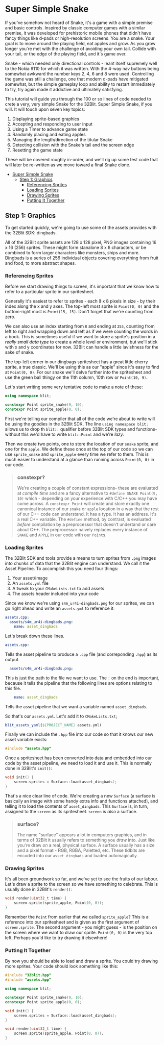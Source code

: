 # Super Simple Snake

If you've somehow not heard of Snake, it's a game with a simple premise and basic controls. Inspired by classic computer games with a similar premise, it was developed for prehistoric mobile phones that didn't have fancy things like d-pads or high-resolution screens. You are a snake. Your goal is to move around the playing field, eat apples and grow. As you grow longer you're met with the challenge of avoiding your own tail. Collide with your tail, or the edge of the playing field, and it's game over.

Snake - which needed only directional controls - leant itself supremely well to the Nokia 6110 for which it was written. With the 4-way nav buttons being somewhat awkward the number keys 2, 4, 6 and 8 were used. Controlling the game was still a challenge, one that modern d-pads have mitigated somewhat, but the simple gameplay loop and ability to restart immediately to try, try again made it addictive and ultimately satisfying.

This tutorial will guide you through the 100 or so lines of code needed to crete a very, very simple Snake for the 32Blit. Super Simple Snake, if you will. It will touch upon seven key topics:

1. Displaying sprite-based graphics
2. Accepting and responding to user input
3. Using a Timer to advance game state
4. Randomly placing and eating apples
5. Managing the length/direction of the titular Snake
6. Detecting collision with the Snake's tail and the screen edge
7. Resetting the game state

These will be covered roughly in-order, and we'll rig up some test code that will later be re-written as we move toward a final Snake clone.

- [Super Simple Snake](#super-simple-snake)
  - [Step 1: Graphics](#step-1-graphics)
    - [Referencing Sprites](#referencing-sprites)
    - [Loading Sprites](#loading-sprites)
    - [Drawing Sprites](#drawing-sprites)
    - [Putting It Together](#putting-it-together)

## Step 1: Graphics

To get started quickly, we're going to use some of the assets provides with the 32Blit SDK: dingbads.

All of the 32Blit sprite assets are 128 x 128 pixel, PNG images containing 16 x 16 (256) sprites. These might form stanalone 8 x 8 characters, or be combined to form larger characters like monsters, ships and more. Dingbads is a series of 256 individual objects covering everything from fruit and food, to more abstract shapes.

### Referencing Sprites

Before we start drawing things to screen, it's important that we know how to refer to a particular sprite in our spritesheet.

Generally it's easiest to refer to sprites - each 8 x 8 pixels in size - by their index along the x and y axes. The top-left most sprite is `Point(0, 0)` and the bottom-right most is `Point(15, 15)`. Don't forget that we're counting from zero.

We can also use an index starting from `0` and ending at `255`, counting from left to right and wrapping down and left as if we were counting the words in a book. This is sometimes useful if we want to store a sprite's position in a *really small data type* to create a whole level or environment, but we'll stick with x and y coordinates for now. 32Blit can handle a little lavishness for the sake of snake.

The top-left corner in our dingbags spritesheet has a great little cherry sprite, a true classic. We'll be using this as our "apple" since it's easy to find at `Point(0, 0)`. For our snake we'll delve further into the spritesheet and use the green ball thingy on the 11th column, 10th row or `Point(10, 9)`.

Let's start writing some very tentative code to make a note of these:

```c++
using namespace blit;

constexpr Point sprite_snake(9, 10);
constexpr Point sprite_apple(0, 0);
```

First we're telling our compiler that all of the code we're about to write will be using the goodies in the 32Blit SDK. The line `using namespace blit;` allows us to drop th `blit::` qualifier before 32Blit SDK types and functions- without this we'd have to write `blit::Point` and we're *lazy*.

Then we create two points, one to store the location of our `snake` sprite, and one for the `apple`. We define these once at the top of our code so we can use `sprite_snake` and `sprite_apple` every time we refer to them. This is much easier to understand at a glance than running across `Point(0, 0)` in our code.

> ### constexpr?
> We're creating a couple of constant expressions- these are evaluated at *compile time* and are a fancy alternative to `#define SNAKE Point(9, 10)` which - depending on your experience with C/C++ you may have come across. A `constexpr Point` will create and store exactly one canonical instance of our `snake` or `apple` location in a way that the rest of our C++ code can understand. It has a type. It has an address. It's a real C++ variable. The `#define` method, by contrast, is evaluated *before* compilation by a preprocessor that doesn't undertand or care about C++. The preprocessor naively replaces every instance of `SNAKE` and `APPLE` in our code with our `Point`s.

### Loading Sprites

The 32Blit SDK and tools provide a means to turn sprites from `.png` images into chunks of data that the 32Blit engine can understand. We call it the Asset Pipeline. To accomplish this you need four things:

1. Your asset/image
2. An `assets.yml` file
3. A tweak to your `CMakeLists.txt` to add assets
4. The assets header included into your code

Since we know we're using `s4m_ur4i-dingbads.png` for our sprites, we can go right ahead and write an `assets.yml` to reference it:

```yml
assets.cpp:
  assets/s4m_ur4i-dingbads.png:
    name: asset_dingbads
```

Let's break down these lines.

```yml
assets.cpp:
```

Tells the asset pipeline to produce a `.cpp` file (and correponding `.hpp`) as its output.

```yml
  assets/s4m_ur4i-dingbads.png:
```

This is just the path to the file we want to use. The `:` on the end is important, because it tells the pipeline that the following lines are options relating to this file.

```yml
    name: asset_dingbads
```

Tells the asset pipeline that we want a variable named `asset_dingbads`.

So that's our `assets.yml`. Let's add it to `CMakeLists.txt`;

```cmake
blit_assets_yaml(${PROJECT_NAME} assets.yml)
```

Finally we can include the `.hpp` file into our code so that it knows our new asset variable exists:

```c++
#include "assets.hpp"
```

Once a spritesheet has been converted into data and embedded into our code by the asset pipeline, we need to load it and use it. This is normally done in 32Blit's `init()`:

```c++
void init() {
    screen.sprites = Surface::load(asset_dingbads);
}
```

That's a nice clear line of code. We're creating a new `Surface` (a surface is basically an image with some handy extra info and functions attached), and telling it to load the contents of `asset_dingbads`. This `Surface` is, in turn, assigned to the `screen` as its spritesheet. `screen` is *also* a surface.

> ### surface?
> The name "surface" appears a lot in computers graphics, and in terms of 32Blit it usually refers to something you *draw* into. Just like you're draw *on* a real, physical surface.
> A surface usually has a size and a pixel format - RGB, RGBA, Paletted, etc. These tidbits are encoded into our `asset_dingbads` and loaded automagically.

### Drawing Sprites

It's all been groundwork so far, and we've yet to see the fruits of our labour. Let's draw a sprite to the screen so we have something to celebrate. This is usually done in 32Blit's `render()`:

```c++
void render(uint32_t time) {
    screen.sprite(sprite_apple, Point(0, 0));
}
```

Remember the `Point` from earlier that we called `sprite_apple`? This is a reference into our spritesheet and is given as the first argument of `screen.sprite`. The second argument - you might guess - is the position on the screen where we want to draw our sprite. `Point(0, 0)` is the very top left. Perhaps you'd like to try drawing it elsewhere!

### Putting It Together

By now you should be able to load and draw a sprite. You could try drawing more sprites. Your code should look something like this:

```c++
#include "32blit.hpp"
#include "assets.hpp"

using namespace blit;

constexpr Point sprite_snake(9, 10);
constexpr Point sprite_apple(0, 0);

void init() {
    screen.sprites = Surface::load(asset_dingbads);
}

void render(uint32_t time) {
    screen.sprite(sprite_apple, Point(0, 0));
}
```